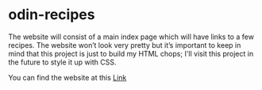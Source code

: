 # odin-recipes

The website will consist of a main index page which will have links to a few recipes. The website won’t look very pretty but it’s important to keep in mind that this project is just to build my HTML chops;
I'll visit this project in the future to style it up with CSS.

You can find the website at this [Link](https://emacon15.github.io/odin-recipes/)
